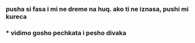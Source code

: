 ### pusha si fasa i mi ne dreme na huq. ako ti ne iznasa, pushi mi kureca

### * vidimo gosho pechkata i pesho divaka
